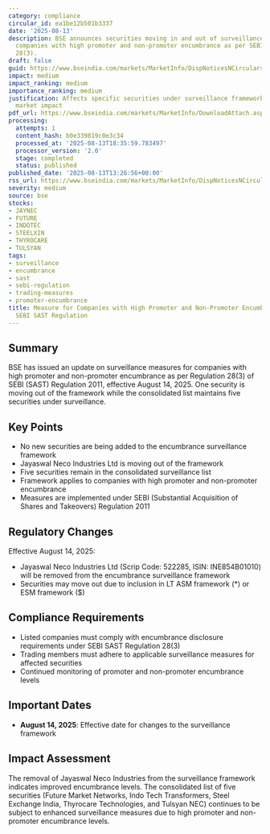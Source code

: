 ```yaml
---
category: compliance
circular_id: ea1be12b501b3337
date: '2025-08-13'
description: BSE announces securities moving in and out of surveillance measures for
  companies with high promoter and non-promoter encumbrance as per SEBI SAST Regulation
  28(3).
draft: false
guid: https://www.bseindia.com/markets/MarketInfo/DispNoticesNCirculars.aspx?Noticeid={062F73EC-517E-4A77-A971-70385DFD8E54}&noticeno=20250813-59&dt=08/13/2025&icount=59&totcount=73&flag=0
impact: medium
impact_ranking: medium
importance_ranking: medium
justification: Affects specific securities under surveillance framework with moderate
  market impact
pdf_url: https://www.bseindia.com/markets/MarketInfo/DownloadAttach.aspx?id=20250813-59&attachedId=f7e9f07d-e1f2-413e-a2c8-30b23738aea0
processing:
  attempts: 1
  content_hash: b0e339819c0e3c34
  processed_at: '2025-08-13T18:35:59.783497'
  processor_version: '2.0'
  stage: completed
  status: published
published_date: '2025-08-13T13:26:56+00:00'
rss_url: https://www.bseindia.com/markets/MarketInfo/DispNoticesNCirculars.aspx?Noticeid={062F73EC-517E-4A77-A971-70385DFD8E54}&noticeno=20250813-59&dt=08/13/2025&icount=59&totcount=73&flag=0
severity: medium
source: bse
stocks:
- JAYNEC
- FUTURE
- INDOTEC
- STEELXIN
- THYROCARE
- TULSYAN
tags:
- surveillance
- encumbrance
- sast
- sebi-regulation
- trading-measures
- promoter-encumbrance
title: Measure for Companies with High Promoter and Non-Promoter Encumbrance under
  SEBI SAST Regulation
---
```


## Summary

BSE has issued an update on surveillance measures for companies with high promoter and non-promoter encumbrance as per Regulation 28(3) of SEBI (SAST) Regulation 2011, effective August 14, 2025. One security is moving out of the framework while the consolidated list maintains five securities under surveillance.

## Key Points

- No new securities are being added to the encumbrance surveillance framework
- Jayaswal Neco Industries Ltd is moving out of the framework
- Five securities remain in the consolidated surveillance list
- Framework applies to companies with high promoter and non-promoter encumbrance
- Measures are implemented under SEBI (Substantial Acquisition of Shares and Takeovers) Regulation 2011

## Regulatory Changes

Effective August 14, 2025:
- Jayaswal Neco Industries Ltd (Scrip Code: 522285, ISIN: INE854B01010) will be removed from the encumbrance surveillance framework
- Securities may move out due to inclusion in LT ASM framework (*) or ESM framework ($)

## Compliance Requirements

- Listed companies must comply with encumbrance disclosure requirements under SEBI SAST Regulation 28(3)
- Trading members must adhere to applicable surveillance measures for affected securities
- Continued monitoring of promoter and non-promoter encumbrance levels

## Important Dates

- **August 14, 2025**: Effective date for changes to the surveillance framework

## Impact Assessment

The removal of Jayaswal Neco Industries from the surveillance framework indicates improved encumbrance levels. The consolidated list of five securities (Future Market Networks, Indo Tech Transformers, Steel Exchange India, Thyrocare Technologies, and Tulsyan NEC) continues to be subject to enhanced surveillance measures due to high promoter and non-promoter encumbrance levels.